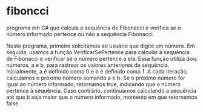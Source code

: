 # fiboncci
 programa em C# que calcula a sequência de Fibonacci e verifica se o número informado pertence ou não a sequência Fibonacci.
 
Neste programa, primeiro solicitamos ao usuário que digite um número. 
Em seguida, usamos a função VerificarSePertence para calcular a sequência de Fibonacci e verificar se o número pertence a ela. 
Essa função utiliza dois números, a e b, para rastrear os valores anteriores da sequência. 
Inicialmente, a é definido como 0 e b é definido como 1. 
A cada iteração, calculamos o próximo número somando a e b. Se o próximo número for igual ao número informado, retornamos true, indicando que o número pertence à sequência. 
Caso contrário, continuamos calculando a sequência até que b seja maior que o número informado, momento em que retornamos false.
